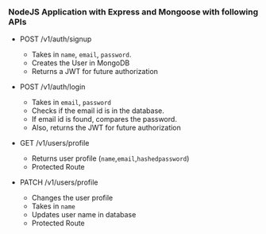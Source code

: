 ### NodeJS Application with Express and Mongoose with following APIs

+ POST /v1/auth/signup

	+ Takes in `name`, `email`, `password`.
	+ Creates the User in MongoDB
	+ Returns a JWT for future authorization

+ POST /v1/auth/login

	+ Takes in `email`, `password`
	+ Checks if the email id is in the database.
	+ If email id is found, compares the password.
	+ Also, returns the JWT for future authorization

+ GET /v1/users/profile

	+ Returns user profile (`name`,`email`,`hashedpassword`)
	+ Protected Route


+ PATCH /v1/users/profile

	+ Changes the user profile
	+ Takes in `name`
	+ Updates user name in database
	+ Protected Route

